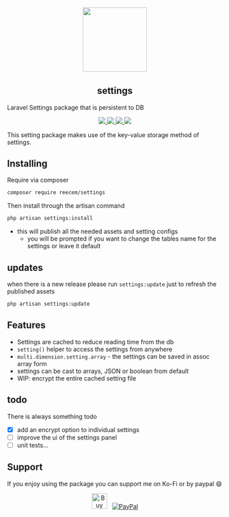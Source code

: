 <h6 align="center">
    <img src="https://live.staticflickr.com/65535/47047471134_cb3c38e55a_o.png" width="150"/>
</h6>

<h2 align="center" id="settings">
    settings
</h2>
Laravel Settings package that is persistent to DB
<p align="center"> 
    <a href="https://packagist.org/packages/reecem/settings" target="_blank">
        <img class="latest_stable_version_img" src="https://poser.pugx.org/reecem/settings/version">
    </a>
    <a href="https://packagist.org/packages/reecem/settings" target="_blank">
        <img class="total_img" src="https://poser.pugx.org/reecem/settings/downloads">
    </a>
    <a href="https://packagist.org/packages/reecem/settings" target="_blank">
        <img class="latest_unstable_version_img" src="https://poser.pugx.org/reecem/settings/v/unstable">
    </a>
    <a href="https://packagist.org/packages/reecem/settings" target="_blank">
        <img class="license_img" src="https://poser.pugx.org/reecem/settings/license">
    </a>
</p>
This setting package makes use of the key-value storage method of settings.

## Installing 

Require via composer

```bash
composer require reecem/settings
```

Then install through the artisan command

```bash
php artisan settings:install
```
- this will publish all the needed assets and setting configs
    - you will be prompted if you want to change the tables name for the settings or leave it default

## updates 

when there is a new release please run `settings:update` just to refresh the published assets
```bash
php artisan settings:update
```

## Features
- Settings are cached to reduce reading time from the db
- `setting()` helper to access the settings from anywhere
- `multi.dimension.setting.array` - the settings can be saved in assoc array form
- settings can be cast to arrays, JSON or boolean from default
- WIP: encrypt the entire cached setting file

## todo
There is always something todo
- [x] add an encrypt option to individual settings
- [ ] improve the ui of the settings panel
- [ ] unit tests...

## Support
If you enjoy using the package you can support me on Ko-Fi or by paypal :smile:

<p align="center">
<a href='http://bit.ly/2J4ZPBM' target='_blank'><img height='36' style='border:0px;height:36px;' src='https://az743702.vo.msecnd.net/cdn/kofi4.png?v=2' border='0' alt='Buy Me a Coffee at ko-fi.com' /></a>
&nbsp;
<a href='http://bit.ly/2Vw2rAb' target='_blank'><img src="https://www.paypalobjects.com/webstatic/en_US/i/buttons/PP_logo_h_100x26.png" alt="PayPal" /></a>
</p>
